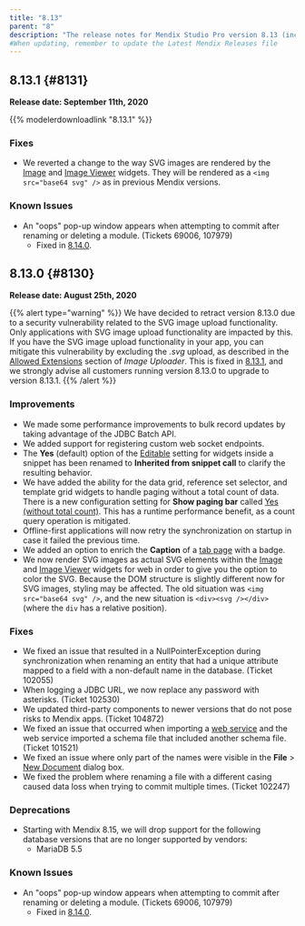 ```yaml
---
title: "8.13"
parent: "8"
description: "The release notes for Mendix Studio Pro version 8.13 (including all patches) with details on new features, bug fixes, and known issues."
#When updating, remember to update the Latest Mendix Releases file
---
```


## 8.13.1 {#8131}

**Release date: September 11th, 2020**

{{% modelerdownloadlink "8.13.1" %}}

### Fixes

* We reverted a change to the way SVG images are rendered by the [Image](/refguide/image) and [Image Viewer](/appstore/widgets/image-viewer) widgets. They will be rendered as a `<img src="base64 svg" />` as in previous Mendix versions.

### Known Issues

* An "oops" pop-up window appears when attempting to commit after renaming or deleting a module. (Tickets 69006, 107979)
	* Fixed in [8.14.0](8.14#69006).

## 8.13.0 {#8130}

**Release date: August 25th, 2020**

{{% alert type="warning" %}}
We have decided to retract version 8.13.0 due to a security vulnerability related to the SVG image upload functionality. Only applications with SVG image upload functionality are impacted by this. If you have the SVG image upload functionality in your app, you can mitigate this vulnerability by excluding the *.svg* upload, as described in the [Allowed Extensions](/refguide/image-uploader#allowed-extensions) section of *Image Uploader*. This is fixed in [8.13.1](#8131), and we strongly advise all customers running version 8.13.0 to upgrade to version 8.13.1.
{{% /alert %}}

### Improvements

* We made some performance improvements to bulk record updates by taking advantage of the JDBC Batch API.
* We added support for registering custom web socket endpoints.
* The **Yes** (default) option of the [Editable](/refguide/common-widget-properties#editability) setting for widgets inside a snippet has been renamed to **Inherited from snippet call** to clarify the resulting behavior.
* We have added the ability for the data grid, reference set selector, and template grid widgets to handle paging without a total count of data. There is a new configuration setting for **Show paging bar** called [Yes (without total count)](/refguide/data-grid#show-paging-bar). This has a runtime performance benefit, as a count query operation is mitigated.
* Offline-first applications will now retry the synchronization on startup in case it failed the previous time.
* We added an option to enrich the **Caption** of a [tab page](/refguide/tab-container#tab-page) with a badge.
* We now render SVG images as actual SVG elements within the [Image](/refguide/image) and [Image Viewer](/appstore/widgets/image-viewer) widgets for web in order to give you the option to color the SVG. Because the DOM structure is slightly different now for SVG images, styling may be affected. The old situation was `<img src="base64 svg" />`, and the new situation is `<div><svg /></div>` (where the `div` has a relative position).

### Fixes

* We fixed an issue that resulted in a NullPointerException during synchronization when renaming an entity that had a unique attribute mapped to a field with a non-default name in the database. (Ticket 102055)
* When logging a JDBC URL, we now replace any password with asterisks. (Ticket 102530)
* We updated third-party components to newer versions that do not pose risks to Mendix apps. (Ticket 104872)
* We fixed an issue that occurred when importing a [web service](/refguide/consumed-web-services) and the web service imported a schema file that included another schema file. (Ticket 101521)
* We fixed an issue where only part of the names were visible in the **File** > [New Document](/refguide/file-menu#overview) dialog box.
* We fixed the problem where renaming a file with a different casing caused data loss when trying to commit multiple times. (Ticket 102247)

### Deprecations

* Starting with Mendix 8.15, we will drop support for the following database versions that are no longer supported by vendors:
    * MariaDB 5.5

### Known Issues

* An "oops" pop-up window appears when attempting to commit after renaming or deleting a module. (Tickets 69006, 107979)
	* Fixed in [8.14.0](8.14#69006).
